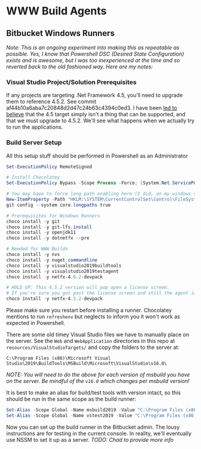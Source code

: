 # WWW Build Agents

## Bitbucket Windows Runners

_Note: This is an ongoing experiment into making this as repeatable as possible. Yes, I know that Powershell DSC (Desired State Configuration) exists and is awesome, but I was too inexperienced at the time and so reverted back to the old fashioned way. Here are my notes:_

### Visual Studio Project/Solution Prerequisites

If any projects are targeting .Net Framework 4.5, you'll need to upgrade them to reference 4.5.2. See commit af44b10a6aba7c20848d2d47c24b63c4394c0ed3. I have been [led to believe](https://developercommunity.visualstudio.com/t/the-reference-assemblies-for-netframeworkversionv4-1/1660771) that the 4.5 target simply isn't a thing that can be supported, and that we must upgrade to 4.5.2. We'll see what happens when we actually try to run the applications.

### Build Server Setup

All this setup stuff should be performed in Powershell as an Administrator

```powershell
Set-ExecutionPolicy RemoteSigned

# Install Chocolatey
Set-ExecutionPolicy Bypass -Scope Process -Force; [System.Net.ServicePointManager]::SecurityProtocol = [System.Net.ServicePointManager]::SecurityProtocol -bor 3072; iex ((New-Object System.Net.WebClient).DownloadString('https://community.chocolatey.org/install.ps1'))

# You may have to force long path enabling here (I did, on my windows sandbox; haven't tried yet on the temp server)
New-ItemProperty -Path "HKLM:\SYSTEM\CurrentControlSet\Control\FileSystem" -Name "LongPathsEnabled" -Value 1 -PropertyType DWORD -Force
git config --system core.longpaths true

# Prerequisites for Windows Runners
choco install -y git
choco install -y git-lfs.install
choco install -y openjdk11
choco install -y dotnetfx --pre

# Needed for WWW Builds
choco install -y nvs
choco install -y nuget.commandline
choco install -y visualstudio2019buildtools
choco install -y visualstudio2019testagent
choco install -y netfx-4.6.2-devpack

# HOLD UP: This 4.5.2 version will pop open a license screen.
# If you're sure you got past the license screen and still the agent isn't recognizing the 4.5.2 dev pack, maybe try installing from https://dotnet.microsoft.com/en-us/download/dotnet-framework/thank-you/net452-developer-pack-offline-installer
choco install -y netfx-4.5.2-devpack
```

Please make sure you restart before installing a runner. Chocolatey mentions to run `refreshenv` but neglects to inform you it won't work as expected in Powershell.

There are some old timey Visual Studio files we have to manually place on the server. See the
`Web` and `WebApplication` directories in this repo at `resources/VisualStudioTargets/` and copy the folders to the server at:

```
C:\Program Files (x86)\Microsoft Visual Studio\2019\BuildTools\MSBuild\Microsoft\VisualStudio\v16.0\
```

_NOTE: You will need to do the above for each version of msbuild you have on the server. Be mindful of the `v16.0` which changes per msbuild version!_

It is best to make an alias for build/test tools with version intact, so this should be run in the same scope as the build runner:

```powershell
Set-Alias -Scope Global -Name msbuild2019 -Value "C:\Program Files (x86)\Microsoft Visual Studio\2019\BuildTools\MSBuild\Current\Bin\msbuild.exe"
Set-Alias -Scope Global -Name vstest2019 -Value "C:\Program Files (x86)\Microsoft Visual Studio\2019\TestAgent\Common7\IDE\Extensions\TestPlatform\vstest.console.exe"
```

Now you can set up the build runner in the Bitbucket admin. The lousy instructions are for testing in the current console. In reality, we'll eventually use NSSM to set it up as a server. _TODO: Chad to provide more info_


